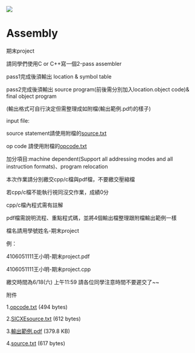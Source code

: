 <a href="https://hits.seeyoufarm.com"><img src="https://hits.seeyoufarm.com/api/count/incr/badge.svg?url=https%3A%2F%2Fgithub.com%2Fchang001124%2FAssembly.git&count_bg=%23D21C2F&title_bg=%23555555&icon=&icon_color=%23E7E7E7&title=%E4%BB%8A%E6%97%A5%E7%80%8F%E8%A6%BD%E4%BA%BA%E6%AC%A1%2F%E7%B8%BD%E7%80%8F%E8%A6%BD%E4%BA%BA%E6%AC%A1&edge_flat=false"/></a>

# Assembly

期末project

請同學們使用C or C++寫一個2-pass assembler

pass1完成後須輸出 location & symbol table

pass2完成後須輸出 source program(前後需分別加入location.object code)& final object program

(輸出格式可自行決定但需整理成如附檔(輸出範例.pdf)的樣子)

input file:

source statement請使用附檔的[source.txt](https://github.com/chang001124/Assembly/blob/master/source.txt) 

op code 請使用附檔的[opcode.txt](https://github.com/chang001124/Assembly/blob/master/opcode.txt)

加分項目:machine dependent(Support all addressing modes and all instruction formats)、program relocation

本次作業請分別繳交cpp/c檔與pdf檔，不要繳交壓縮檔

若cpp/c檔不能執行視同沒交作業，成績0分

 
cpp/c檔內程式需有註解

pdf檔需說明流程、重點程式碼，並將4個輸出檔整理跟附檔輸出範例一樣

檔名請用學號姓名-期末project

例：

4106051111王小明-期末project.pdf

4106051111王小明-期末project.cpp

 
繳交時間為6/18(六) 上午11:59 請各位同學注意時間不要遲交了~~

附件

1.[opcode.txt](https://github.com/chang001124/Assembly/blob/master/opcode.txt) (494 bytes)

2.[SICXEsource.txt](https://github.com/chang001124/Assembly/blob/master/SICXEsource.txt) (612 bytes)

3.[輸出範例.pdf](https://github.com/chang001124/Assembly/blob/master/%E8%BC%B8%E5%87%BA%E7%AF%84%E4%BE%8B.pdf) (379.8 KB)

4.[source.txt](https://github.com/chang001124/Assembly/blob/master/source.txt) (617 bytes)
